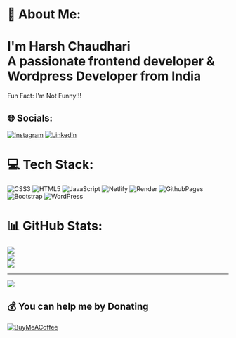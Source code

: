 # 💫 About Me:
# I'm Harsh Chaudhari<br>A passionate frontend developer & Wordpress Developer from India <br>
Fun Fact: I'm Not Funny!!!

## 🌐 Socials:
[![Instagram](https://img.shields.io/badge/Instagram-%23E4405F.svg?logo=Instagram&logoColor=white)](https://instagram.com/fizzy_the_foo) [![LinkedIn](https://img.shields.io/badge/LinkedIn-%230077B5.svg?logo=linkedin&logoColor=white)](https://linkedin.com/in/harsh-chaudhari-web) 

# 💻 Tech Stack:
![CSS3](https://img.shields.io/badge/css3-%231572B6.svg?style=for-the-badge&logo=css3&logoColor=white) ![HTML5](https://img.shields.io/badge/html5-%23E34F26.svg?style=for-the-badge&logo=html5&logoColor=white) ![JavaScript](https://img.shields.io/badge/javascript-%23323330.svg?style=for-the-badge&logo=javascript&logoColor=%23F7DF1E) ![Netlify](https://img.shields.io/badge/netlify-%23000000.svg?style=for-the-badge&logo=netlify&logoColor=#00C7B7) ![Render](https://img.shields.io/badge/Render-%46E3B7.svg?style=for-the-badge&logo=render&logoColor=white) ![GithubPages](https://img.shields.io/badge/github%20pages-121013?style=for-the-badge&logo=github&logoColor=white) ![Bootstrap](https://img.shields.io/badge/bootstrap-%238511FA.svg?style=for-the-badge&logo=bootstrap&logoColor=white) ![WordPress](https://img.shields.io/badge/WordPress-%23117AC9.svg?style=for-the-badge&logo=WordPress&logoColor=white)
# 📊 GitHub Stats:
![](https://github-readme-stats.vercel.app/api?username=harsh-chaudhari-web&theme=flag-india&hide_border=false&include_all_commits=false&count_private=false)<br/>
![](https://github-readme-streak-stats.herokuapp.com/?user=harsh-chaudhari-web&theme=flag-india&hide_border=false)<br/>
![](https://github-readme-stats.vercel.app/api/top-langs/?username=harsh-chaudhari-web&theme=flag-india&hide_border=false&include_all_commits=false&count_private=false&layout=compact)

---
[![](https://visitcount.itsvg.in/api?id=harsh-chaudhari-web&icon=0&color=0)](https://visitcount.itsvg.in)

  ## 💰 You can help me by Donating
  [![BuyMeACoffee](https://img.shields.io/badge/Buy%20Me%20a%20Coffee-ffdd00?style=for-the-badge&logo=buy-me-a-coffee&logoColor=black)](https://buymeacoffee.com/https://www.buymeacoffee.com/https://www.buymeacoffee.com/itheit0805u) 

  
<!-- Proudly created with GPRM ( https://gprm.itsvg.in ) -->
